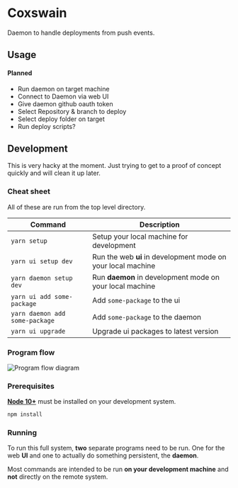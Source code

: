 # Coxswain

Daemon to handle deployments from push events.

## Usage

#### Planned

- Run daemon on target machine
- Connect to Daemon via web UI
- Give daemon github oauth token
- Select Repository & branch to deploy
- Select deploy folder on target
- Run deploy scripts?

## Development

This is very hacky at the moment.
Just trying to get to a proof of concept quickly and will clean it up later.

### Cheat sheet

All of these are run from the top level directory.

| Command                        | Description                                                  |
| ------------------------------ | ------------------------------------------------------------ |
| `yarn setup`                   | Setup your local machine for development                     |
| `yarn ui setup dev`            | Run the web **ui** in development mode on your local machine |
| `yarn daemon setup dev`        | Run **daemon** in development mode on your local machine     |
| `yarn ui add some-package`     | Add `some-package` to the ui                                 |
| `yarn daemon add some-package` | Add `some-package` to the daemon                             |
| `yarn ui upgrade`              | Upgrade ui packages to latest version                        |

### Program flow

![Program flow diagram](Program%20Flow%20Diagram.drawio.png)

### Prerequisites

[**Node 10+**](https://nodejs.org/en/download) must be installed on your development system.

```bash
npm install
```

### Running

To run this full system, **two** separate programs need to be run.
One for the web **UI** and one to actually do something persistent, the **daemon**.

Most commands are intended to be run **on your development machine** and **not** directly on the remote system.

